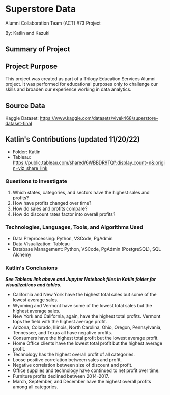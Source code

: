 # Superstore Data
Alumni Collaboration Team (ACT) #73 Project

By: Katlin and Kazuki

## Summary of Project

## Project Purpose
This project was created as part of a Trilogy Education Services Alumni project. It was performed for educational purposes only to challenge our skills and broaden our experience working in data analytics. 

## Source Data
Kaggle Dataset: https://www.kaggle.com/datasets/vivek468/superstore-dataset-final

## Katlin's Contributions (updated 11/20/22)
- Folder: Katlin
- Tableau: https://public.tableau.com/shared/6WBBDR9TQ?:display_count=n&:origin=viz_share_link

### Questions to Investigate
1. Which states, categories, and sectors have the highest sales and profits?
2. How have profits changed over time?
3. How do sales and profits compare?
4. How do discount rates factor into overall profits?

### Technologies, Languages, Tools, and Algorithms Used
- Data Preprocessing: Python, VSCode, PgAdmin
- Data Visualization: Tableau
- Database Management: Python, VSCode, PgAdmin (PostgreSQL), SQL Alchemy

### Katlin's Conclusions
***See Tableau link above and Jupyter Notebook files in Katlin folder for visualizations and tables.***
- California and New York have the highest total sales but some of the lowest average sales.  
- Wyoming and Vermont have some of the lowest total sales but the highest average sales.  
- New York and California, again, have the highest total profits. Vermont tops the field with the highest average profit.  
- Arizona, Colorado, Illinois, North Carolina, Ohio, Oregon, Pennsylvania, Tennessee, and Texas all have negative profits.
-  Consumers have the highest total profit but the lowest average profit.
- Home Office clients have the lowest total profit but the highest average profit.
- Technology has the highest overall profit of all categories.  
- Loose positive correlation between sales and profit.
- Negative correlation between size of discount and profit.
- Office supplies and technology have continued to net profit over time.
- Furniture profits declined between 2014-2017.
- March, September, and December have the highest overall profits among all categories.  




